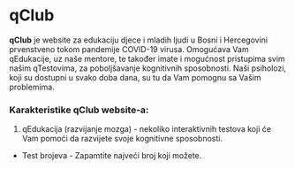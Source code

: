 # qClub
**qClub** je website za edukaciju djece i mladih ljudi u Bosni i Hercegovini prvenstveno tokom pandemije COVID-19 virusa. Omogućava Vam qEdukacije, uz naše mentore, te također imate i mogućnost pristupima svim našim qTestovima, za poboljšavanje kognitivnih sposobnosti. Naši psiholozi, koji su dostupni u svako doba dana, su tu da Vam pomognu sa Vašim problemima. 
### Karakteristike qClub website-a:
1. qEdukacija (razvijanje mozga) - nekoliko interaktivnih testova koji će Vam pomoći da razvijete svoje kognitivne sposobnosti.
  - Test brojeva - Zapamtite najveći broj koji možete.
